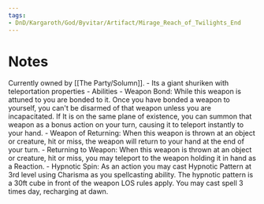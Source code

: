 ```yaml
---
tags:
- DnD/Kargaroth/God/Byvitar/Artifact/Mirage_Reach_of_Twilights_End
---
```


# Notes
Currently owned by [[The Party/Solumn]].
	- Its a giant shuriken with teleportation properties
	- Abilities
		- Weapon Bond: While this weapon is attuned to you are bonded to it. Once you have bonded a weapon to yourself, you can't be disarmed of that weapon unless you are incapacitated. If It is on the same plane of existence, you can summon that weapon as a bonus action on your turn, causing it to teleport instantly to your hand. 
		- Weapon of Returning: When this weapon is thrown at an object or creature, hit or miss, the weapon will return to your hand at the end of your turn. 
		- Returning to Weapon: When this weapon is thrown at an object or creature, hit or miss, you may teleport to the weapon holding it in hand as a Reaction. 
		- Hypnotic Spin: As an action you may cast Hypnotic Pattern at 3rd level using Charisma as you spellcasting ability. The hypnotic pattern is a 30ft cube in front of the weapon LOS rules apply. You may cast spell 3 times day, recharging at dawn.